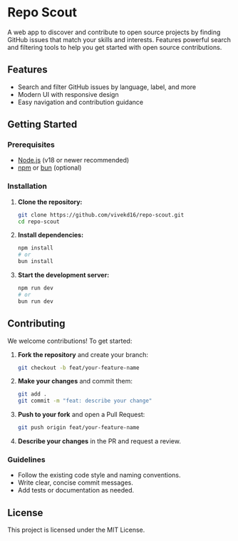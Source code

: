 # Repo Scout

A web app to discover and contribute to open source projects by finding GitHub issues that match your skills and interests. Features powerful search and filtering tools to help you get started with open source contributions.

## Features
- Search and filter GitHub issues by language, label, and more
- Modern UI with responsive design
- Easy navigation and contribution guidance

## Getting Started

### Prerequisites
- [Node.js](https://nodejs.org/) (v18 or newer recommended)
- [npm](https://www.npmjs.com/) or [bun](https://bun.sh/) (optional)

### Installation

1. **Clone the repository:**
   ```bash
   git clone https://github.com/vivekd16/repo-scout.git
   cd repo-scout
   ```
2. **Install dependencies:**
   ```bash
   npm install
   # or
   bun install
   ```
3. **Start the development server:**
   ```bash
   npm run dev
   # or
   bun run dev
   ```


## Contributing

We welcome contributions! To get started:

1. **Fork the repository** and create your branch:
   ```bash
   git checkout -b feat/your-feature-name
   ```
2. **Make your changes** and commit them:
   ```bash
   git add .
   git commit -m "feat: describe your change"
   ```
3. **Push to your fork** and open a Pull Request:
   ```bash
   git push origin feat/your-feature-name
   ```
4. **Describe your changes** in the PR and request a review.

### Guidelines
- Follow the existing code style and naming conventions.
- Write clear, concise commit messages.
- Add tests or documentation as needed.

## License

This project is licensed under the MIT License.


